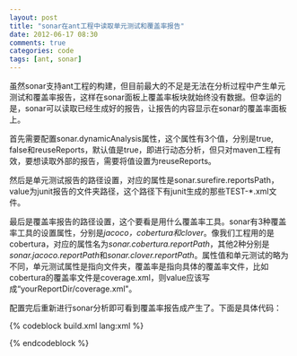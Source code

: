 ```yaml
---
layout: post
title: "sonar在ant工程中读取单元测试和覆盖率报告"
date: 2012-06-17 08:30
comments: true
categories: code
tags: [ant, sonar]
---
```

  
虽然sonar支持ant工程的构建，但目前最大的不足是无法在分析过程中产生单元测试和覆盖率报告，这样在sonar面板上覆盖率板块就始终没有数据。但幸运的是，sonar可以读取已经生成好的报告，让报告的内容显示在sonar的覆盖率面板上。  
  
<!--more-->  
首先需要配置sonar.dynamicAnalysis属性，这个属性有3个值，分别是true, false和reuseReports，默认值是true，即进行动态分析，但只对maven工程有效，要想读取外部的报告，需要将值设置为reuseReports。  
  
然后是单元测试报告的路径设置，对应的属性是sonar.surefire.reportsPath，value为junit报告的文件夹路径，这个路径下有junit生成的那些TEST-\*.xml文件。  
  
最后是覆盖率报告的路径设置，这个要看是用什么覆盖率工具。sonar有3种覆盖率工具的设置属性，分别是*jacoco，cobertura和clover*。像我们工程用的是cobertura，对应的属性名为*sonar.cobertura.reportPath*，其他2种分别是*sonar.jacoco.reportPath*和*sonar.clover.reportPath*。属性值和单元测试的略为不同，单元测试属性是指向文件夹，覆盖率是指向具体的覆盖率文件，比如cobertura的覆盖率文件是coverage.xml，则value应该写成“yourReportDir/coverage.xml"。  
  
配置完后重新进行sonar分析即可看到覆盖率报告成产生了。下面是具体代码：  

{% codeblock build.xml lang:xml %}
<property name="sonar.dynamicAnalysis" value="reuseReports" />
<!--unnit test-->
<property name="sonar.surefire.reportsPath" value="[baseDir]/myReports/unitTestReportDir" />
<!--coverage-->
<property name="sonar.cobertura.reportPath" value="[baseDir]/myReports/coverage.xml" />
{% endcodeblock %}  




